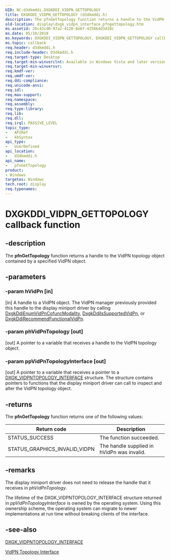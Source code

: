 ```yaml
---
UID: NC:d3dkmddi.DXGKDDI_VIDPN_GETTOPOLOGY
title: DXGKDDI_VIDPN_GETTOPOLOGY (d3dkmddi.h)
description: The pfnGetTopology function returns a handle to the VidPN topology object contained by a specified VidPN object.
old-location: display\dxgk_vidpn_interface_pfngettopology.htm
ms.assetid: 2bc43cd0-97a2-4120-8e6f-425664d3d28c
ms.date: 05/10/2018
ms.keywords: DXGKDDI_VIDPN_GETTOPOLOGY, DXGKDDI_VIDPN_GETTOPOLOGY callback, VidPnFunctions_2818281e-102f-4c76-a57d-3b133b0692e6.xml, d3dkmddi/pfnGetTopology, display.dxgk_vidpn_interface_pfngettopology, pfnGetTopology, pfnGetTopology callback function [Display Devices]
ms.topic: callback
req.header: d3dkmddi.h
req.include-header: D3dkmddi.h
req.target-type: Desktop
req.target-min-winverclnt: Available in Windows Vista and later versions of the Windows operating systems.
req.target-min-winversvr: 
req.kmdf-ver: 
req.umdf-ver: 
req.ddi-compliance: 
req.unicode-ansi: 
req.idl: 
req.max-support: 
req.namespace: 
req.assembly: 
req.type-library: 
req.lib: 
req.dll: 
req.irql: PASSIVE_LEVEL
topic_type:
-	APIRef
-	kbSyntax
api_type:
-	UserDefined
api_location:
-	d3dkmddi.h
api_name:
-	pfnGetTopology
product:
- Windows
targetos: Windows
tech.root: display
req.typenames: 
---
```


# DXGKDDI_VIDPN_GETTOPOLOGY callback function


## -description


The <b>pfnGetTopology</b> function returns a handle to the VidPN topology object contained by a specified VidPN object.


## -parameters




### -param hVidPn [in]

[in] A handle to a VidPN object. The VidPN manager previously provided this handle to the display miniport driver by calling <a href="https://msdn.microsoft.com/6dda82bd-1a43-4ffe-b398-a9f8cee6d1c1">DxgkDdiEnumVidPnCofuncModality</a>, <a href="https://msdn.microsoft.com/96e96366-6306-4d20-8752-e942f2ed4069">DxgkDdiIsSupportedVidPn</a>, or <a href="https://msdn.microsoft.com/320a77a7-d7d4-47b9-8a40-2b6e12819e4b">DxgkDdiRecommendFunctionalVidPn</a>.


### -param phVidPnTopology [out]

[out] A pointer to a variable that receives a handle to the VidPN topology object.


### -param ppVidPnTopologyInterface [out]

[out] A pointer to a variable that receives a pointer to a <a href="https://msdn.microsoft.com/library/windows/hardware/ff562091">DXGK_VIDPNTOPOLOGY_INTERFACE</a> structure. The structure contains pointers to functions that the display miniport driver can call to inspect and alter the VidPN topology object.


## -returns



The <b>pfnGetTopology</b> function returns one of the following values:

|Return code|Description|
|--- |--- |
|STATUS_SUCCESS|The function succeeded.|
|STATUS_GRAPHICS_INVALID_VIDPN|The handle supplied in hVidPn was invalid.|


## -remarks



The display miniport driver does not need to release the handle that it receives in <i>phVidPnTopology</i>.

The lifetime of the DXGK_VIDPNTOPOLOGY_INTERFACE structure returned in <i>ppVidPnTopologyInterface</i> is owned by the operating system. Using this ownership scheme, the operating system can migrate to newer implementations at run time without breaking clients of the interface. 




## -see-also




<a href="https://msdn.microsoft.com/library/windows/hardware/ff562091">DXGK_VIDPNTOPOLOGY_INTERFACE</a>



<a href="https://msdn.microsoft.com/library/windows/hardware/ff570560">VidPN Topology Interface</a>
 

 

